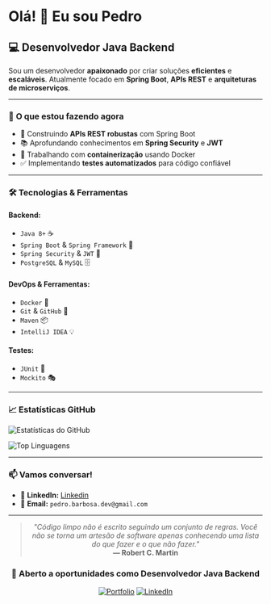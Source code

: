 # Olá! 👋 Eu sou **Pedro**

## 💻 **Desenvolvedor Java Backend**

Sou um desenvolvedor **apaixonado** por criar soluções **eficientes** e **escaláveis**. Atualmente focado em **Spring Boot**, **APIs REST** e **arquiteturas de microserviços**.

---

### 🚀 **O que estou fazendo agora**
- 🔨 Construindo **APIs REST robustas** com Spring Boot
- 📚 Aprofundando conhecimentos em **Spring Security** e **JWT**
- 🐳 Trabalhando com **containerização** usando Docker
- ✅ Implementando **testes automatizados** para código confiável

---

### 🛠️ **Tecnologias & Ferramentas**

#### **Backend:**
- `Java 8+` ☕
- `Spring Boot` & `Spring Framework` 🍃
- `Spring Security` & `JWT` 🔐
- `PostgreSQL` & `MySQL` 🗄️

#### **DevOps & Ferramentas:**
- `Docker` 🐳
- `Git` & `GitHub` 📝
- `Maven` 📦
- `IntelliJ IDEA` 💡

#### **Testes:**
- `JUnit` 🧪
- `Mockito` 🎭

---

### 📈 **Estatísticas GitHub**

![Estatísticas do GitHub](https://github-readme-stats.vercel.app/api?username=pedrobarbosa-tech&show_icons=true&theme=dark)

![Top Linguagens](https://github-readme-stats.vercel.app/api/top-langs/?username=pedrobarbosa-tech&layout=compact&theme=dark)

---

### 📫 **Vamos conversar!**

- 💼 **LinkedIn:** [Linkedin](https://www.linkedin.com/in/pedrobbarbosa/)
- 📧 **Email:** `pedro.barbosa.dev@gmail.com`

---

<div align="center">

> *"Código limpo não é escrito seguindo um conjunto de regras. Você não se torna um artesão de software apenas conhecendo uma lista do que fazer e o que não fazer."*  
> **— Robert C. Martin**

### 🎯 **Aberto a oportunidades como Desenvolvedor Java Backend**

[![Portfolio](https://img.shields.io/badge/Portfolio-000000?style=for-the-badge&logo=About.me&logoColor=white)](https://github.com/pedrobarbosa-tech)
[![LinkedIn](https://img.shields.io/badge/LinkedIn-0077B5?style=for-the-badge&logo=linkedin&logoColor=white)](https://www.linkedin.com/in/pedrobbarbosa/)

</div>
